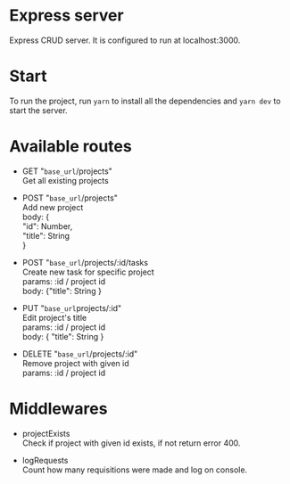 # Express server

Express CRUD server. It is configured to run at localhost:3000.

# Start

To run the project, run `yarn` to install all the dependencies and
`yarn dev` to start the server.

# Available routes

- GET "`base_url`/projects"  
  Get all existing projects

- POST "`base_url`/projects"  
  Add new project  
  body: {  
  "id": Number,  
  "title": String  
  }

- POST "`base_url`/projects/:id/tasks  
  Create new task for specific project  
  params: :id / project id  
  body: {"title": String }

- PUT "`base_url`projects/:id"  
  Edit project's title  
  params: :id / project id  
  body: { "title": String }

* DELETE "`base_url`/projects/:id"  
  Remove project with given id  
  params: :id / project id

# Middlewares

- projectExists  
  Check if project with given id exists, if not return error 400.

- logRequests  
  Count how many requisitions were made and log on console.
